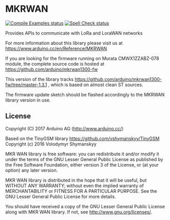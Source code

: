 # MKRWAN

[![Compile Examples status](https://github.com/arduino-libraries/MKRWAN_v2/actions/workflows/compile-examples.yml/badge.svg)](https://github.com/arduino-libraries/MKRWAN_v2/actions/workflows/compile-examples.yml)
[![Spell Check status](https://github.com/arduino-libraries/MKRWAN_v2/actions/workflows/spell-check.yml/badge.svg)](https://github.com/arduino-libraries/MKRWAN_v2/actions/workflows/spell-check.yml)

Provides APIs to communicate with LoRa and LoraWAN networks

For more information about this library please visit us at
https://www.arduino.cc/en/Reference/MKRWAN

If you are looking for the firmware running on Murata CMWX1ZZABZ-078 module, the complete source code is hosted at https://github.com/arduino/mkrwan1300-fw

This version of the library tracks https://github.com/arduino/mkrwan1300-fw/tree/master-1.3.1 , which is based on almost clean ST sources.

The firmware update sketch should be flashed accordingly to the MKRWAN library version in use.

## License

Copyright (C) 2017  Arduino AG (http://www.arduino.cc/)

Based on the TinyGSM library https://github.com/vshymanskyy/TinyGSM
Copyright (c) 2016 Volodymyr Shymanskyy

MKR WAN library is free software: you can redistribute it and/or modify
it under the terms of the GNU Lesser General Public License as published by
the Free Software Foundation, either version 3 of the License, or
(at your option) any later version.

MKR WAN library is distributed in the hope that it will be useful,
but WITHOUT ANY WARRANTY; without even the implied warranty of
MERCHANTABILITY or FITNESS FOR A PARTICULAR PURPOSE.  See the
GNU Lesser General Public License for more details.

You should have received a copy of the GNU Lesser General Public License
along with MKR WAN library.  If not, see <http://www.gnu.org/licenses/>.
